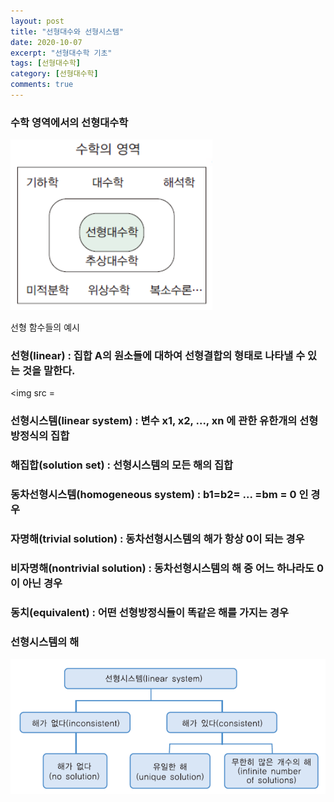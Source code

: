 ```yaml
---
layout: post
title: "선형대수와 선형시스템"
date: 2020-10-07
excerpt: "선형대수학 기초"
tags: [선형대수학]
category: [선형대수학]
comments: true
---
```


### 수학 영역에서의 선형대수학
<img src = "https://github.com/kang9366/kang9366.github.io/blob/master/_posts/%EC%84%A0%ED%98%95%EB%8C%80%EC%88%98%ED%95%99/image/%EC%88%98%ED%95%99%20%EC%98%81%EC%97%AD%EC%97%90%EC%84%9C%EC%9D%98%20%EC%84%A0%ED%98%95%EB%8C%80%EC%88%98%ED%95%99.png?raw=true">
<p text-align = "center">선형 함수들의 예시</p>

### 선형(linear) : 집합 A의 원소들에 대하여 선형결합의 형태로 나타낼 수 있는 것을 말한다.
<img src = 
### 선형시스템(linear system) : 변수 x1, x2, ..., xn 에 관한 유한개의 선형방정식의 집합
### 해집합(solution set) : 선형시스템의 모든 해의 집합
### 동차선형시스템(homogeneous system) : b1=b2= ... =bm = 0 인 경우
### 자명해(trivial solution) : 동차선형시스템의 해가 항상 0이 되는 경우
### 비자명해(nontrivial solution) : 동차선형시스템의 해 중 어느 하나라도 0이 아닌 경우
### 동치(equivalent) : 어떤 선형방정식들이 똑같은 해를 가지는 경우

### 선형시스템의 해
<img src = "https://github.com/kang9366/kang9366.github.io/blob/master/_posts/%EC%84%A0%ED%98%95%EB%8C%80%EC%88%98%ED%95%99/image/%EC%84%A0%ED%98%95%EC%8B%9C%EC%8A%A4%ED%85%9C%EC%9D%98%20%ED%95%B4.png?raw=true">
